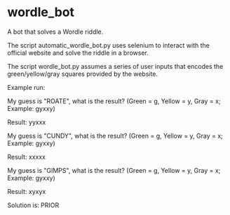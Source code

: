 # wordle_bot
A bot that solves a Wordle riddle. 

The script automatic_wordle_bot.py uses selenium to interact with the official website and
solve the riddle in a browser.

The script wordle_bot.py assumes a series of user inputs that encodes the green/yellow/gray squares provided by the website.

Example run:

My guess is "ROATE", what is the result? (Green = g, Yellow = y, Gray = x; Example: gyxxy)

Result: yyxxx

My guess is "CUNDY", what is the result? (Green = g, Yellow = y, Gray = x; Example: gyxxy)

Result: xxxxx

My guess is "GIMPS", what is the result? (Green = g, Yellow = y, Gray = x; Example: gyxxy)

Result: xyxyx

Solution is:  PRIOR
